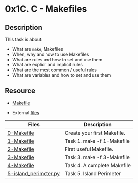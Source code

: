 # 0x1C. C - Makefiles

## Description
This task is about:
- What are ```make```, Makefiles
- When, why and how to use Makefiles
- What are rules and how to set and use them
- What are explicit and implicit rules
- What are the most common / useful rules
- What are variables and how to set and use them


## Resource
- [Makefile](https://opensource.com/article/18/8/what-how-makefile)

- External [files](https://github.com/holbertonschool/0x1B.c)

Files | Description
----------- | -----------
[0-Makefile](./0-Makefile) | Create your first Makefile.
[1-Makefile](./1-Makefile) | Task 1. make -f 1-Makefile
[2-Makefile](./2-Makefile) | First useful Makefile.
[3-Makefile](./3-Makefile) | Task 3. make -f 3-Makefile
[4-Makefile](./4-Makefile) | Task 4. A complete Makefile
[5-island_perimeter.py](./5-island_perimeter.py) | Task 5. Island Perimeter
